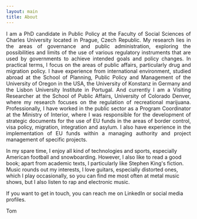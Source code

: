 ```yaml
---
layout: main
title: About
---
```


<p align="justify">
I am a PhD candidate in Public Policy at the Faculty of Social Sciences of Charles University located in Prague, Czech Republic. My research lies in the areas of governance and public administration, exploring the possibilities and limits of the use of various regulatory instruments that are used by governments to achieve intended goals and policy changes. In practical terms, I focus on the areas of public affairs, particularly drug and migration policy. I have experience from international environment, studied abroad at the School of Planning, Public Policy and Management of the University of Oregon in the USA, the University of Konstanz in Germany and the Lisbon University Institute in Portugal. And currently I am a Visiting Researcher at the School of Public Affairs, University of Colorado Denver, where my research focuses on the regulation of recreational marijuana. Professionally, I have worked in the public sector as a Program Coordinator at the Ministry of Interior, where I was responsible for the development of strategic documents for the use of EU funds in the areas of border control, visa policy, migration, integration and asylum. I also have experience in the implementation of EU funds within a managing authority and project management of specific projects. 

In my spare time, I enjoy all kind of technologies and sports, especially American football and snowboarding. However, I also like to read a good book; apart from academic texts, I particularly like Stephen King's fiction. Music rounds out my interests, I love guitars, especially distorted ones, which I play occasionally, so you can find me most often at metal music shows, but I also listen to rap and electronic music. 

If you want to get in touch, you can reach me on LinkedIn or social media profiles. 

Tom
</p>
